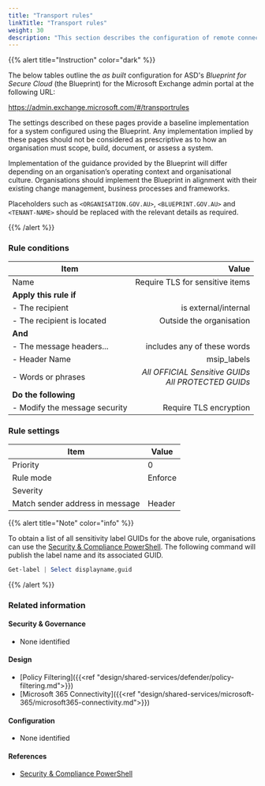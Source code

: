 ```yaml
---
title: "Transport rules"
linkTitle: "Transport rules"
weight: 30
description: "This section describes the configuration of remote connectors within Exchange Online associated with systems built according to guidance in ASD's Blueprint for Secure Cloud."
---
```


{{% alert title="Instruction" color="dark" %}}

The below tables outline the *as built* configuration for ASD's *Blueprint for Secure Cloud* (the Blueprint) for the Microsoft Exchange admin portal at the following URL:

<https://admin.exchange.microsoft.com/#/transportrules>

The settings described on these pages provide a baseline implementation for a system configured using the Blueprint. Any implementation implied by these pages should not be considered as prescriptive as to how an organisation must scope, build, document, or assess a system.

Implementation of the guidance provided by the Blueprint will differ depending on an organisation’s operating context and organisational culture. Organisations should implement the Blueprint in alignment with their existing change management, business processes and frameworks.

Placeholders such as `<ORGANISATION.GOV.AU>`, `<BLUEPRINT.GOV.AU>` and `<TENANT-NAME>` should be replaced with the relevant details as required.

{{% /alert %}}

### Rule conditions

| Item                          | Value                                                   |
|-------------------------------|--------------------------------------------------------:|
| Name                          | Require TLS for sensitive items                         |
| **Apply this rule if**        |                                                         |
| - The recipient               | is external/internal                                    |
| - The recipient is located    | Outside the organisation                                |
| **And**                       |                                                         |
| - The message headers...      | includes any of these words                             |
| - Header Name                 | msip_labels                                             |
| - Words or phrases            | *All OFFICIAL Sensitive GUIDs*<br>*All PROTECTED GUIDs* |
| **Do the following**          |                                                         |
| - Modify the message security | Require TLS encryption                                  |

### Rule settings

| Item                            | Value                   |
|---------------------------------|-------------------------|
| Priority                        | 0                       |
| Rule mode                       | Enforce                 |
| Severity                        | <Organisation decision> |
| Match sender address in message | Header                  |

{{% alert title="Note" color="info" %}}

To obtain a list of all sensitivity label GUIDs for the above rule, organisations can use the [Security & Compliance PowerShell](https://learn.microsoft.com/powershell/exchange/connect-to-scc-powershell?view=exchange-ps). The following command will publish the label name and its associated GUID.

```powershell
Get-label | Select displayname,guid
```

{{% /alert %}}

### Related information

#### Security & Governance

* None identified
  
#### Design

* [Policy Filtering]({{<ref "design/shared-services/defender/policy-filtering.md">}})
* [Microsoft 365 Connectivity]({{<ref "design/shared-services/microsoft-365/microsoft365-connectivity.md">}})
  
#### Configuration

* None identified

#### References

* [Security & Compliance PowerShell](https://learn.microsoft.com/powershell/exchange/connect-to-scc-powershell?view=exchange-ps)
